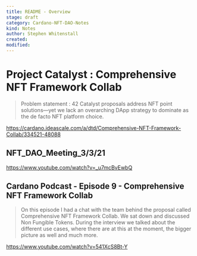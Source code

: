 ```yaml
---
title: README - Overview
stage: draft
category: Cardano-NFT-DAO-Notes
kind: Notes
author: Stephen Whitenstall
created: 
modified: 
---
```


# Project Catalyst : Comprehensive NFT Framework Collab
> Problem statement : 42 Catalyst proposals address NFT point solutions—yet we lack an overarching DApp strategy to dominate as the de facto NFT platform choice.
> 
https://cardano.ideascale.com/a/dtd/Comprehensive-NFT-Framework-Collab/334521-48088

## NFT_DAO_Meeting_3/3/21

https://www.youtube.com/watch?v=_u7mcBvEwbQ

## Cardano Podcast - Episode 9 - Comprehensive NFT Framework Collab
> On this episode I had a chat with the team behind the proposal called Comprehensive NFT Framework Collab. We sat down and discussed  Non Fungible Tokens. During the interview we talked about the different use cases, where there are at this at the moment, the bigger picture as well and much more. 

https://www.youtube.com/watch?v=541XcS8Bt-Y
